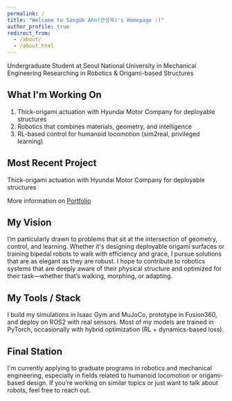 ```yaml
---
permalink: /
title: "Welcome to SangUk Ahn(안상욱)'s Homepage :)"
author_profile: true
redirect_from: 
  - /about/
  - /about.html
---
```

Undergraduate Student at Seoul National University in Mechanical Engineering
Researching in Robotics & Origami-based Structures

What I'm Working On
------
1. Thick-origami actuation with Hyundai Motor Company for deployable structures
1. Robotics that combines materials, geometry, and intelligence
1. RL-based control for humanoid locomotion (sim2real, privileged learning)

Most Recent Project
------

Thick-origami actuation with Hyundai Motor Company for deployable structures

More information on [Portfolio](https://toddjrdl.github.io/portfolio/)

My Vision
------
I’m particularly drawn to problems that sit at the intersection of geometry, control, and learning. Whether it's designing deployable origami surfaces or training bipedal robots to walk with efficiency and grace, I pursue solutions that are as elegant as they are robust. I hope to contribute to robotics systems that are deeply aware of their physical structure and optimized for their task—whether that’s walking, morphing, or adapting.

My Tools / Stack
------
I build my simulations in Isaac Gym and MuJoCo, prototype in Fusion360, and deploy on ROS2 with real sensors. Most of my models are trained in PyTorch, occasionally with hybrid optimization (RL + dynamics-based loss).

Final Station
------
I'm currently applying to graduate programs in robotics and mechanical engineering, especially in fields related to humanoid locomotion or origami-based design.
If you’re working on similar topics or just want to talk about robots, feel free to reach out.